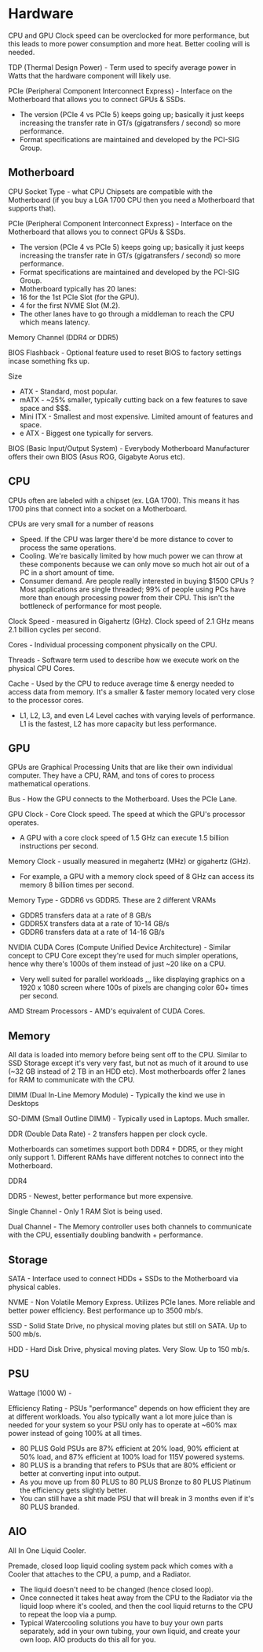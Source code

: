 # Hardware
CPU and GPU Clock speed can be overclocked for more performance, but this leads to more power consumption and more heat.  Better cooling will is needed.

TDP (Thermal Design Power) - Term used to specify average power in Watts that the hardware component will likely use.

PCIe (Peripheral Component Interconnect Express) - Interface on the Motherboard that allows you to connect GPUs & SSDs.
- The version (PCIe 4 vs PCIe 5) keeps going up; basically it just keeps increasing the transfer rate in GT/s (gigatransfers / second) so more performance.
- Format specifications are maintained and developed by the PCI-SIG Group.

## Motherboard
CPU Socket Type - what CPU Chipsets are compatible with the Motherboard (if you buy a LGA 1700 CPU then you need a Motherboard that supports that).

PCIe (Peripheral Component Interconnect Express) - Interface on the Motherboard that allows you to connect GPUs & SSDs.
- The version (PCIe 4 vs PCIe 5) keeps going up; basically it just keeps increasing the transfer rate in GT/s (gigatransfers / second) so more performance.
- Format specifications are maintained and developed by the PCI-SIG Group.
- Motherboard typically has 20 lanes:
- 16 for the 1st PCIe Slot (for the GPU).
- 4 for the first NVME Slot (M.2).
- The other lanes have to go through a middleman to reach the CPU which means latency. 

Memory Channel (DDR4 or DDR5)

BIOS Flashback - Optional feature used to reset BIOS to factory settings incase something fks up.

Size
- ATX - Standard, most popular.
- mATX - ~25% smaller, typically cutting back on a few features to save space and $$$.
- Mini ITX - Smallest and most expensive.  Limited amount of features and space.
- e ATX - Biggest one typically for servers.

BIOS (Basic Input/Output System) - Everybody Motherboard Manufacturer offers their own BIOS (Asus ROG, Gigabyte Aorus etc).

## CPU
CPUs often are labeled with a chipset (ex. LGA 1700).  This means it has 1700 pins that connect into a socket on a Motherboard.

CPUs are very small for a number of reasons
- Speed.  If the CPU was larger there'd be more distance to cover to process the same operations.
- Cooling.  We're basically limited by how much power we can throw at these components because we can only move so much hot air out of a PC in a short amount of time.
- Consumer demand.  Are people really interested in buying $1500 CPUs ?  Most applications are single threaded; 99% of people using PCs have more than enough processing power from their CPU.  This isn't the bottleneck of performance for most people.

Clock Speed - measured in Gigahertz (GHz).  Clock speed of 2.1 GHz means 2.1 billion cycles per second.

Cores - Individual processing component physically on the CPU.

Threads - Software term used to describe how we execute work on the physical CPU Cores.

Cache - Used by the CPU to reduce average time & energy needed to access data from memory.  It's a smaller & faster memory located very close to the processor cores.
- L1, L2, L3, and even L4 Level caches with varying levels of performance.  L1 is the fastest, L2 has more capacity but less performance.

## GPU

GPUs are Graphical Processing Units that are like their own individual computer.  They have a CPU, RAM, and tons of cores to process mathematical operations.

Bus - How the GPU connects to the Motherboard.  Uses the PCIe Lane.

GPU Clock - Core Clock speed.  The speed at which the GPU's processor operates.
- A GPU with a core clock speed of 1.5 GHz can execute 1.5 billion instructions per second.

Memory Clock - usually measured in megahertz (MHz) or gigahertz (GHz). 
- For example, a GPU with a memory clock speed of 8 GHz can access its memory 8 billion times per second.

Memory Type - GDDR6 vs GDDR5.  These are 2 different VRAMs
- GDDR5 transfers data at a rate of 8 GB/s
- GDDR5X transfers data at a rate of 10-14 GB/s
- GDDR6 transfers data at a rate of 14-16 GB/s 


NVIDIA CUDA Cores (Compute Unified Device Architecture) - Similar concept to CPU Core except they're used for much simpler operations, hence why there's 1000s of them instead of just ~20 like on a CPU.
- Very well suited for parallel workloads ,,, like displaying graphics on a 1920 x 1080 screen where 100s of pixels are changing color 60+ times per second.

AMD Stream Processors - AMD's equivalent of CUDA Cores.

## Memory
All data is loaded into memory before being sent off to the CPU.  Similar to SSD Storage except it's very very fast, but not as much of it around to use (~32 GB instead of 2 TB in an HDD etc).  Most motherboards offer 2 lanes for RAM to communicate with the CPU.

DIMM (Dual In-Line Memory Module) - Typically the kind we use in Desktops

SO-DIMM (Small Outline DIMM) - Typically used in Laptops.  Much smaller.

DDR (Double Data Rate) - 2 transfers happen per clock cycle.

Motherboards can sometimes support both DDR4 + DDR5, or they might only support 1.  Different RAMs have different notches to connect into the Motherboard.

DDR4

DDR5 - Newest, better performance but more expensive.

Single Channel - Only 1 RAM Slot is being used.

Dual Channel - The Memory controller uses both channels to communicate with the CPU, essentially doubling bandwith + performance.

## Storage
SATA - Interface used to connect HDDs + SSDs to the Motherboard via physical cables.

NVME - Non Volatile Memory Express.  Utilizes PCIe lanes.  More reliable and better power efficiency.  Best performance up to 3500 mb/s.

SSD - Solid State Drive, no physical moving plates but still on SATA.  Up to 500 mb/s.

HDD - Hard Disk Drive, physical moving plates.  Very Slow.  Up to 150 mb/s.

## PSU

Wattage (1000 W) - 

Efficiency Rating - PSUs "performance" depends on how efficient they are at different workloads.  You also typically want a lot more juice than is needed for your system so your PSU only has to operate at ~60% max power instead of going 100% at all times.
- 80 PLUS Gold PSUs are 87% efficient at 20% load, 90% efficient at 50% load, and 87% efficient at 100% load for 115V powered systems.
- 80 PLUS is a branding that refers to PSUs that are 80% efficient or better at converting input into output.
- As you move up from 80 PLUS to 80 PLUS Bronze to 80 PLUS Platinum the efficiency gets slightly better.
- You can still have a shit made PSU that will break in 3 months even if it's 80 PLUS branded.

## AIO
All In One Liquid Cooler.

Premade, closed loop liquid cooling system pack which comes with a Cooler that attaches to the CPU, a pump, and a Radiator.  
- The liquid doesn't need to be changed (hence closed loop). 
- Once connected it takes heat away from the CPU to the Radiator via the liquid loop where it's cooled, and then the cool liquid returns to the CPU to repeat the loop via a pump.
- Typical Watercooling solutions you have to buy your own parts separately, add in your own tubing, your own liquid, and create your own loop.  AIO products do this all for you.